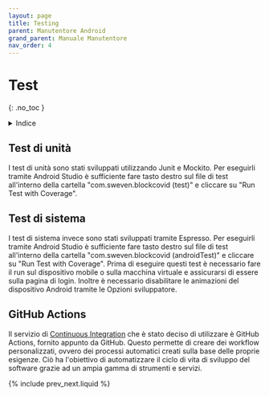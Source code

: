 ```yaml
---
layout: page
title: Testing
parent: Manutentore Android
grand_parent: Manuale Manutentore
nav_order: 4
---
```


# Test
{: .no_toc }
<details closed markdown="block">
  <summary>
    Indice
  </summary>
  {: .text-delta }
1. TOC
{:toc}
</details>

## Test di unità
I test di unità sono stati sviluppati utilizzando Junit e Mockito.
Per eseguirli tramite Android Studio è sufficiente fare tasto destro sul file di test all'interno della cartella "com.sweven.blockcovid (test)" e cliccare su "Run Test with Coverage".

## Test di sistema
I test di sistema invece sono stati sviluppati tramite Espresso.
Per eseguirli tramite Android Studio è sufficiente fare tasto destro sul file di test all'interno della cartella "com.sweven.blockcovid (androidTest)" e cliccare su "Run Test with Coverage".
Prima di eseguire questi test è necessario fare il run sul dispositivo mobile o sulla macchina virtuale e assicurarsi di essere sulla pagina di login. Inoltre è necessario disabilitare le animazioni del dispositivo Android tramite le Opzioni sviluppatore. 

## GitHub Actions
Il servizio di [Continuous Integration](/glossario#continuous-integration) che è stato deciso di utilizzare è GitHub Actions, fornito appunto da GitHub. Questo permette di creare dei workflow personalizzati, ovvero dei processi automatici creati sulla base delle proprie esigenze. Ciò ha l'obiettivo di automatizzare il ciclo di vita di sviluppo del software grazie ad un ampia gamma di strumenti e servizi.

{% include prev_next.liquid %}
